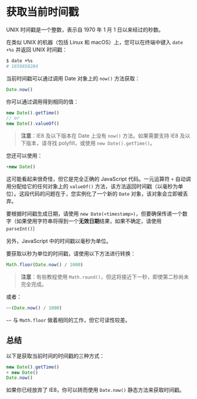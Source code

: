 # 获取当前时间戳

UNIX 时间戳是一个整数，表示自 1970 年 1 月 1 日以来经过的秒数。

在类似 UNIX 的机器（包括 Linux 和 macOS）上，您可以在终端中键入 `date +%s` 并返回 UNIX 时间戳：

```bash
$ date +%s
# 1659858284
```

当前时间戳可以通过调用 Date 对象上的 `now()` 方法获取：

```js
Date.now()
```

你可以通过调用得到相同的值：

```js
new Date().getTime()
// or
new Date().valueOf()
```

> **注意**：IE8 及以下版本在 Date 上没有 `now()` 方法。如果需要支持 IE8 及以下版本，请寻找 polyfill，或使用 `new Date().getTime()`。

您还可以使用：

```js
+new Date()
```

这可能看起来很奇怪，但它是完全正确的 JavaScript 代码。一元运算符 `+` 自动调用分配给它的任何对象上的 `valueOf()` 方法，该方法返回时间戳（以毫秒为单位）。这段代码的问题在于，您实例化了一个新的 `Date` 对象，该对象会立即被丢弃。

要根据时间戳生成日期，请使用 `new Date(<timestamp>)`，但要确保传递一个数字（如果使用字符串将得到一个**无效日期**结果，如果不确定，请使用 `parseInt()`）

另外，JavaScript 中的时间戳以毫秒为单位。

要获取以秒为单位的时间戳，请使用以下方法进行转换：

```js
Math.floor(Date.now() / 1000)
```

> **注意**：有些教程使用 `Math.round()`，但这将接近下一秒，即使第二秒尚未完全完成。

或者：

```js
~~(Date.now() / 1000)
```

`~~` 与 `Math.floor` 做着相同的工作，但它可读性较差。

## 总结

以下是获取当前时间的时间戳的三种方式：

```js
new Date().getTime()
+ new Date()
Date.now()
```

如果你已经放弃了 IE8，你可以转而使用 `Date.now()` 静态方法来获取时间戳。
